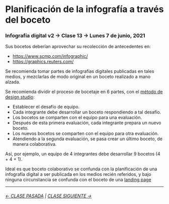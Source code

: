 # Planificación de la infografía a través del boceto

### Infografía digital v2 → Clase 13 → Lunes 7 de junio, 2021

Sus bocetos deberían aprovechar su recolección de antecedentes en:

- https://www.scmp.com/infographic/
- https://graphics.reuters.com/

Se recomienda tomar partes de infografías digitales publicadas en tales medios, y mezclarlas de modo original en un boceto realizado a mano alzada. 

Se recomienda dividir el proceso de bocetaje en 6 partes, con el [método de design studio](https://medium.com/@amyreneogrin/introduction-to-design-studios-f6342be02234): 

- Establecer el desafío de equipo.
- Cada integrante debe desarrollar un boceto respondiendo a tal desafío. 
- Los bocetos se comparten con el equipo para una evaluación.
- Después de esta primera evaluación, cada integrante prepara un nuevo boceto.
- Los nuevos bocetos se comparten con el equipo para otra evaluación.
- Atendiendo a la segunda evaluación, se pasa crear un último boceto, de manera colaborativa.

Así, por ejemplo, un equipo de 4 integrantes debe desarrollar 9 bocetos (4 + 4 + 1).

Ideal es que boceto colaborativo se confunda con la planificación de una infografía digital a ser publicada en los medios recién referidos, y bajo ninguna circunstancia se confunda con el boceto de una [landing page](https://startbootstrap.com/themes/landing-pages)

- - - - - - - - - - - 

###### [← CLASE PASADA](https://github.com/profesorfaco/dno075-2021/tree/main/clase-12) | [CLASE SIGUIENTE →](https://github.com/profesorfaco/dno075-2021/tree/main/clase-14) 
